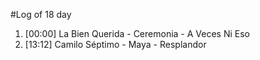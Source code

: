 #Log of 18 day

1. [00:00] La Bien Querida - Ceremonia - A Veces Ni Eso
1. [13:12] Camilo Séptimo - Maya - Resplandor
